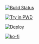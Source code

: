 [![Build Status](https://travis-ci.com/lordBN/XploitSPY.svg?branch=master)](https://travis-ci.com/lordBN/XploitSPY)

[![Try in PWD](https://raw.githubusercontent.com/play-with-docker/stacks/master/assets/images/button.png)](https://labs.play-with-docker.com/?stack=https://raw.githubusercontent.com/lordBN/XploitSPY/master/app.json)

[![Deploy](https://www.herokucdn.com/deploy/button.svg)](https://heroku.com/deploy?template=https://github.com/lordBN/XploitSPY)

[![ko-fi](https://www.ko-fi.com/img/githubbutton_sm.svg)](https://ko-fi.com/I2I51MYJC)
